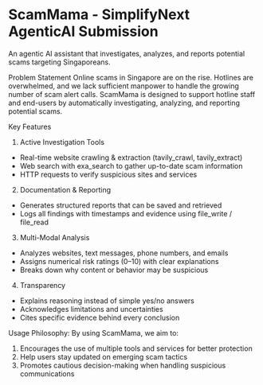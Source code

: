 # ScamMama - SimplifyNext AgenticAI Submission
An agentic AI assistant that investigates, analyzes, and reports potential scams targeting Singaporeans.

Problem Statement
Online scams in Singapore are on the rise. Hotlines are overwhelmed, and we lack sufficient manpower to handle the growing number of scam alert calls. ScamMama is designed to support hotline staff and end-users by automatically investigating, analyzing, and reporting potential scams.

Key Features
1. Active Investigation Tools
- Real-time website crawling & extraction (tavily_crawl, tavily_extract)
- Web search with exa_search to gather up-to-date scam information
- HTTP requests to verify suspicious sites and services

2. Documentation & Reporting
- Generates structured reports that can be saved and retrieved
- Logs all findings with timestamps and evidence using file_write / file_read

3. Multi-Modal Analysis
- Analyzes websites, text messages, phone numbers, and emails
- Assigns numerical risk ratings (0–10) with clear explanations
- Breaks down why content or behavior may be suspicious

4. Transparency
- Explains reasoning instead of simple yes/no answers
- Acknowledges limitations and uncertainties
- Cites specific evidence behind every conclusion

Usage Philosophy:
By using ScamMama, we aim to:
1. Encourages the use of multiple tools and services for better protection
2. Help users stay updated on emerging scam tactics
3. Promotes cautious decision-making when handling suspicious communications
